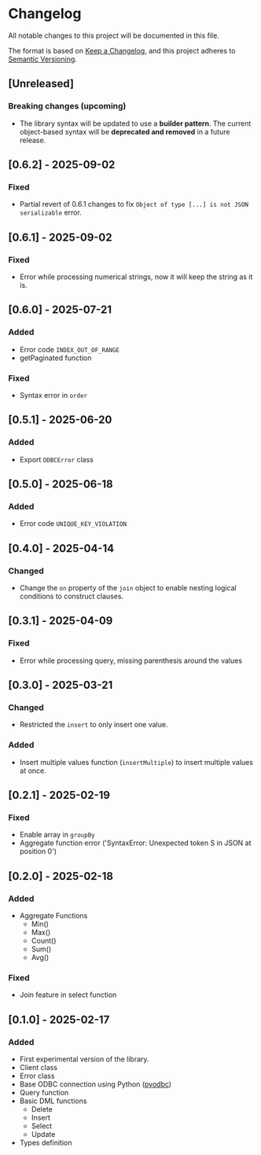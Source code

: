 # Changelog

All notable changes to this project will be documented in this file.

The format is based on [Keep a Changelog](https://keepachangelog.com/en/1.1.0/),
and this project adheres to [Semantic Versioning](https://semver.org/spec/v2.0.0.html).

## [Unreleased]

### Breaking changes (upcoming)

- The library syntax will be updated to use a **builder pattern**.
  The current object-based syntax will be **deprecated and removed** in a future release.

## [0.6.2] - 2025-09-02

### Fixed

- Partial revert of 0.6.1 changes to fix `Object of type [...] is not JSON serializable` error.

## [0.6.1] - 2025-09-02

### Fixed

- Error while processing numerical strings, now it will keep the string as it is.

## [0.6.0] - 2025-07-21

### Added

- Error code `INDEX_OUT_OF_RANGE`
- getPaginated function

### Fixed

- Syntax error in `order`

## [0.5.1] - 2025-06-20

### Added

- Export `ODBCError` class

## [0.5.0] - 2025-06-18

### Added

- Error code `UNIQUE_KEY_VIOLATION`

## [0.4.0] - 2025-04-14

### Changed

- Change the `on` property of the `join` object to enable nesting logical conditions to construct clauses.

## [0.3.1] - 2025-04-09

### Fixed

- Error while processing query, missing parenthesis around the values

## [0.3.0] - 2025-03-21

### Changed

- Restricted the `insert` to only insert one value.

### Added

- Insert multiple values function (`insertMultiple`) to insert multiple values at once.

## [0.2.1] - 2025-02-19

### Fixed

- Enable array in `groupBy`
- Aggregate function error ('SyntaxError: Unexpected token S in JSON at position 0')

## [0.2.0] - 2025-02-18

### Added

- Aggregate Functions
  - Min()
  - Max()
  - Count()
  - Sum()
  - Avg()

### Fixed

- Join feature in select function

## [0.1.0] - 2025-02-17

### Added

- First experimental version of the library.
- Client class
- Error class
- Base ODBC connection using Python ([pyodbc](https://github.com/mkleehammer/pyodbc))
- Query function
- Basic DML functions
  - Delete
  - Insert
  - Select
  - Update
- Types definition
